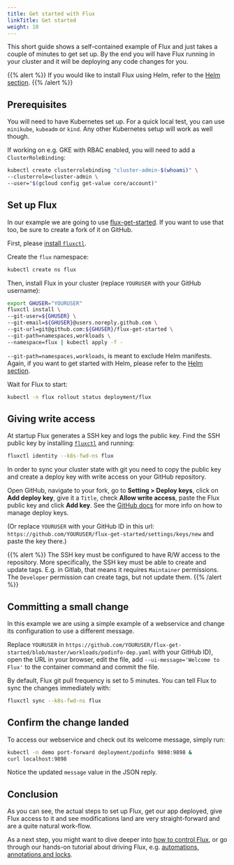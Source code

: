 ```yaml
---
title: Get started with Flux
linkTitle: Get started
weight: 10
---
```


This short guide shows a self-contained example of Flux and just
takes a couple of minutes to get set up. By the end you will
have Flux running in your cluster and it will be deploying any
code changes for you.

{{% alert %}}
If you would like to install Flux using Helm, refer to the [Helm
section](get-started-helm.md).
{{% /alert %}}

## Prerequisites

You will need to have Kubernetes set up. For a quick local test,
you can use `minikube`, `kubeadm` or `kind`. Any other Kubernetes setup
will work as well though.

If working on e.g. GKE with RBAC enabled, you will need to add a `ClusterRoleBinding`:

```sh
kubectl create clusterrolebinding "cluster-admin-$(whoami)" \
--clusterrole=cluster-admin \
--user="$(gcloud config get-value core/account)"
```

## Set up Flux

In our example we are going to use
[flux-get-started](https://github.com/fluxcd/flux-get-started). If you
want to use that too, be sure to create a fork of it on GitHub.

First, please [install `fluxctl`](../references/fluxctl.md).

Create the `flux` namespace:

```sh
kubectl create ns flux
```

Then, install Flux in your cluster (replace `YOURUSER` with your GitHub username):

```sh
export GHUSER="YOURUSER"
fluxctl install \
--git-user=${GHUSER} \
--git-email=${GHUSER}@users.noreply.github.com \
--git-url=git@github.com:${GHUSER}/flux-get-started \
--git-path=namespaces,workloads \
--namespace=flux | kubectl apply -f -
```

`--git-path=namespaces,workloads`, is meant to exclude Helm
manifests. Again, if you want to get started with Helm, please refer to the
[Helm section](get-started-helm.md).

Wait for Flux to start:

```sh
kubectl -n flux rollout status deployment/flux
```

## Giving write access

At startup Flux generates a SSH key and logs the public key. Find
the SSH public key by installing [`fluxctl`](../references/fluxctl.md) and
running:

```sh
fluxctl identity --k8s-fwd-ns flux
```

In order to sync your cluster state with git you need to copy the
public key and create a deploy key with write access on your GitHub
repository.

Open GitHub, navigate to your fork, go to **Setting > Deploy keys**,
click on **Add deploy key**, give it a `Title`, check **Allow write
access**, paste the Flux public key and click **Add key**. See the
[GitHub docs](https://developer.github.com/v3/guides/managing-deploy-keys/#deploy-keys)
for more info on how to manage deploy keys.

(Or replace `YOURUSER` with your GitHub ID in this url:
`https://github.com/YOURUSER/flux-get-started/settings/keys/new` and
paste the key there.)

{{% alert %}}
The SSH key must be configured to have R/W access to the
repository. More specifically, the SSH key must be able to create
and update tags. E.g. in Gitlab, that means it requires `Maintainer`
permissions. The `Developer` permission can create tags, but not
update them.
{{% /alert %}}

## Committing a small change

In this example we are using a simple example of a webservice and
change its configuration to use a different message.

Replace `YOURUSER` in
`https://github.com/YOURUSER/flux-get-started/blob/master/workloads/podinfo-dep.yaml`
with your GitHub ID), open the URL in your browser, edit the file,
add `--ui-message='Welcome to Flux'` to the container command and commit the file.

By default, Flux git pull frequency is set to 5 minutes.
You can tell Flux to sync the changes immediately with:

```sh
fluxctl sync --k8s-fwd-ns flux
```

## Confirm the change landed

To access our webservice and check out its welcome message, simply
run:

```sh
kubectl -n demo port-forward deployment/podinfo 9898:9898 &
curl localhost:9898
```

Notice the updated `message` value in the JSON reply.

## Conclusion

As you can see, the actual steps to set up Flux, get our app
deployed, give Flux access to it and see modifications land are
very straight-forward and are a quite natural work-flow.

As a next step, you might want to dive deeper into [how to
control Flux](../references/fluxctl.md), or go through our
hands-on tutorial about driving Flux, e.g.
[automations, annotations and locks](driving-flux.md).
